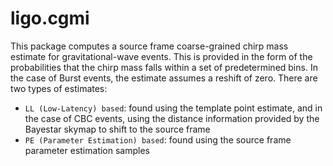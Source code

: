 # ligo.cgmi

This package computes a source frame coarse-grained chirp mass estimate for gravitational-wave events. This is provided in the form of the probabilities that the chirp mass falls within a set of predetermined bins. In the case of Burst events, the estimate assumes a reshift of zero. There are two types of estimates:
- `LL (Low-Latency) based`: found using the template point estimate, and in the case of CBC events, using the distance information provided by the Bayestar skymap to shift to the source frame
- `PE (Parameter Estimation) based`: found using the source frame parameter estimation samples
